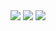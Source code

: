 <img src="https://github-readme-stats.vercel.app/api?username=nongyehong&show_icons=true&theme=transparent" /> 
<img src="https://github-readme-stats.vercel.app/api/top-langs/?username=nongyehong&layout=compact&langs_count=6&text_color=000&icon_color=fff&theme=graywhite" />
<img src="https://github-readme-streak-stats.herokuapp.com/?user=nongyehong" />
